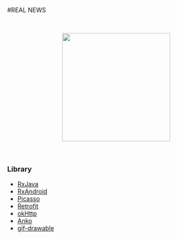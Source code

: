 #REAL NEWS

</br>
<p align="center">
   <img src="https://github.com/aasumitro/dicoding_KADE_submission01/blob/master/assets/dicoding_kotlin_submission01.gif" width="250">
</p>
</br>

### Library

  - [RxJava](https://github.com/ReactiveX/Rxjava)
  - [RxAndroid](https://github.com/ReactiveX/RxAndroid)
  - [Picasso](https://github.com/square/picasso)
  - [Retrofit](https://github.com/square/retrofit)
  - [okHttp](https://github.com/square/okhttp)
  - [Anko](https://github.com/Kotlin/anko)
  - [gif-drawable](https://github.com/koral--/android-gif-drawable)
  
